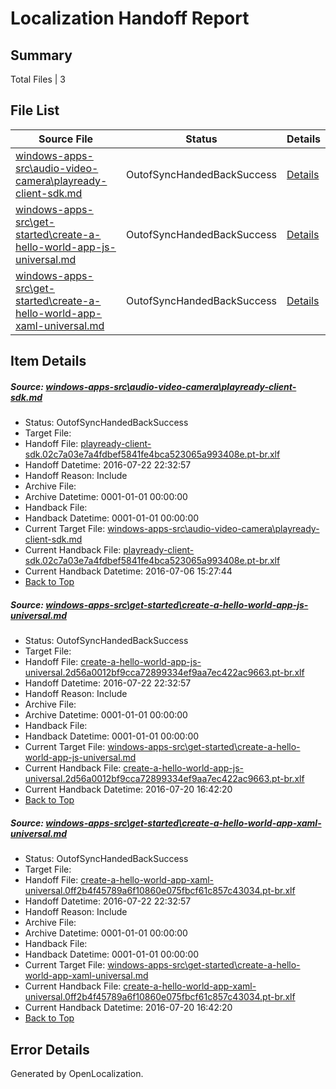 # <a name='report-top'></a> Localization Handoff Report

## Summary
 Total Files | 3

## File List
 Source File | Status | Details 
 ----------- | ------ | ------- 
 [windows-apps-src\audio-video-camera\playready-client-sdk.md](https://github.com/Microsoft/windows-apps/blob/78141227138d2c690a999458b4b022a99b811449/windows-apps-src/audio-video-camera/playready-client-sdk.md) | OutofSyncHandedBackSuccess | [Details](#c1e57de371cb7ebad60ed63453d355c06cb6bbbc502)
 [windows-apps-src\get-started\create-a-hello-world-app-js-universal.md](https://github.com/Microsoft/windows-apps/blob/a05f4add53a3a08f53990d3fedbad9b5abe2fb02/windows-apps-src/get-started/create-a-hello-world-app-js-universal.md) | OutofSyncHandedBackSuccess | [Details](#1468cd4bed3536b2b7853c192b0051387a1531292309)
 [windows-apps-src\get-started\create-a-hello-world-app-xaml-universal.md](https://github.com/Microsoft/windows-apps/blob/a05f4add53a3a08f53990d3fedbad9b5abe2fb02/windows-apps-src/get-started/create-a-hello-world-app-xaml-universal.md) | OutofSyncHandedBackSuccess | [Details](#637db768b02469b11abed439b83fdedae0d82cbd2310)

## Item Details
##### <a name='c1e57de371cb7ebad60ed63453d355c06cb6bbbc502'></a> Source: [windows-apps-src\audio-video-camera\playready-client-sdk.md](https://github.com/Microsoft/windows-apps/blob/78141227138d2c690a999458b4b022a99b811449/windows-apps-src/audio-video-camera/playready-client-sdk.md)
* Status: OutofSyncHandedBackSuccess
* Target File: 
* Handoff File: [playready-client-sdk.02c7a03e7a4fdbef5841fe4bca523065a993408e.pt-br.xlf](https://github.com/Microsoft/WDG.handoff/blob/0574079411c1bc7e53998a43964dfd81a126701f/ol-handoff/Microsoft/windows-apps.pt-br/master/playready-client-sdk.02c7a03e7a4fdbef5841fe4bca523065a993408e.pt-br.xlf)
* Handoff Datetime: 2016-07-22 22:32:57
* Handoff Reason: Include
* Archive File: 
* Archive Datetime: 0001-01-01 00:00:00
* Handback File: 
* Handback Datetime: 0001-01-01 00:00:00
* Current Target File: [windows-apps-src\audio-video-camera\playready-client-sdk.md](https://github.com/Microsoft/windows-apps.pt-br/blob/b7cc1700e5930854bd1f5cdef3b4a27520adc15a/windows-apps-src/audio-video-camera/playready-client-sdk.md)
* Current Handback File: [playready-client-sdk.02c7a03e7a4fdbef5841fe4bca523065a993408e.pt-br.xlf](https://github.com/Microsoft/WDG.handback/blob/7d943cc6c136850b0652613949438de118f8068c/ol-handback/Microsoft/windows-apps.pt-br/master/playready-client-sdk.02c7a03e7a4fdbef5841fe4bca523065a993408e.pt-br.xlf)
* Current Handback Datetime: 2016-07-06 15:27:44
* [Back to Top](#report-top)

##### <a name='1468cd4bed3536b2b7853c192b0051387a1531292309'></a> Source: [windows-apps-src\get-started\create-a-hello-world-app-js-universal.md](https://github.com/Microsoft/windows-apps/blob/a05f4add53a3a08f53990d3fedbad9b5abe2fb02/windows-apps-src/get-started/create-a-hello-world-app-js-universal.md)
* Status: OutofSyncHandedBackSuccess
* Target File: 
* Handoff File: [create-a-hello-world-app-js-universal.2d56a0012bf9cca72899334ef9aa7ec422ac9663.pt-br.xlf](https://github.com/Microsoft/WDG.handoff/blob/0574079411c1bc7e53998a43964dfd81a126701f/ol-handoff/Microsoft/windows-apps.pt-br/master/create-a-hello-world-app-js-universal.2d56a0012bf9cca72899334ef9aa7ec422ac9663.pt-br.xlf)
* Handoff Datetime: 2016-07-22 22:32:57
* Handoff Reason: Include
* Archive File: 
* Archive Datetime: 0001-01-01 00:00:00
* Handback File: 
* Handback Datetime: 0001-01-01 00:00:00
* Current Target File: [windows-apps-src\get-started\create-a-hello-world-app-js-universal.md](https://github.com/Microsoft/windows-apps.pt-br/blob/dbf044f5167007197ae221733c90ee5d3e669f73/windows-apps-src/get-started/create-a-hello-world-app-js-universal.md)
* Current Handback File: [create-a-hello-world-app-js-universal.2d56a0012bf9cca72899334ef9aa7ec422ac9663.pt-br.xlf](https://github.com/Microsoft/WDG.handback/blob/cbf08cbc88fac88dd61c866fefb7cd76d2b0d9a8/ol-handback/Microsoft/windows-apps.pt-br/master/create-a-hello-world-app-js-universal.2d56a0012bf9cca72899334ef9aa7ec422ac9663.pt-br.xlf)
* Current Handback Datetime: 2016-07-20 16:42:20
* [Back to Top](#report-top)

##### <a name='637db768b02469b11abed439b83fdedae0d82cbd2310'></a> Source: [windows-apps-src\get-started\create-a-hello-world-app-xaml-universal.md](https://github.com/Microsoft/windows-apps/blob/a05f4add53a3a08f53990d3fedbad9b5abe2fb02/windows-apps-src/get-started/create-a-hello-world-app-xaml-universal.md)
* Status: OutofSyncHandedBackSuccess
* Target File: 
* Handoff File: [create-a-hello-world-app-xaml-universal.0ff2b4f45789a6f10860e075fbcf61c857c43034.pt-br.xlf](https://github.com/Microsoft/WDG.handoff/blob/0574079411c1bc7e53998a43964dfd81a126701f/ol-handoff/Microsoft/windows-apps.pt-br/master/create-a-hello-world-app-xaml-universal.0ff2b4f45789a6f10860e075fbcf61c857c43034.pt-br.xlf)
* Handoff Datetime: 2016-07-22 22:32:57
* Handoff Reason: Include
* Archive File: 
* Archive Datetime: 0001-01-01 00:00:00
* Handback File: 
* Handback Datetime: 0001-01-01 00:00:00
* Current Target File: [windows-apps-src\get-started\create-a-hello-world-app-xaml-universal.md](https://github.com/Microsoft/windows-apps.pt-br/blob/dbf044f5167007197ae221733c90ee5d3e669f73/windows-apps-src/get-started/create-a-hello-world-app-xaml-universal.md)
* Current Handback File: [create-a-hello-world-app-xaml-universal.0ff2b4f45789a6f10860e075fbcf61c857c43034.pt-br.xlf](https://github.com/Microsoft/WDG.handback/blob/cbf08cbc88fac88dd61c866fefb7cd76d2b0d9a8/ol-handback/Microsoft/windows-apps.pt-br/master/create-a-hello-world-app-xaml-universal.0ff2b4f45789a6f10860e075fbcf61c857c43034.pt-br.xlf)
* Current Handback Datetime: 2016-07-20 16:42:20
* [Back to Top](#report-top)


## Error Details

Generated by OpenLocalization.
